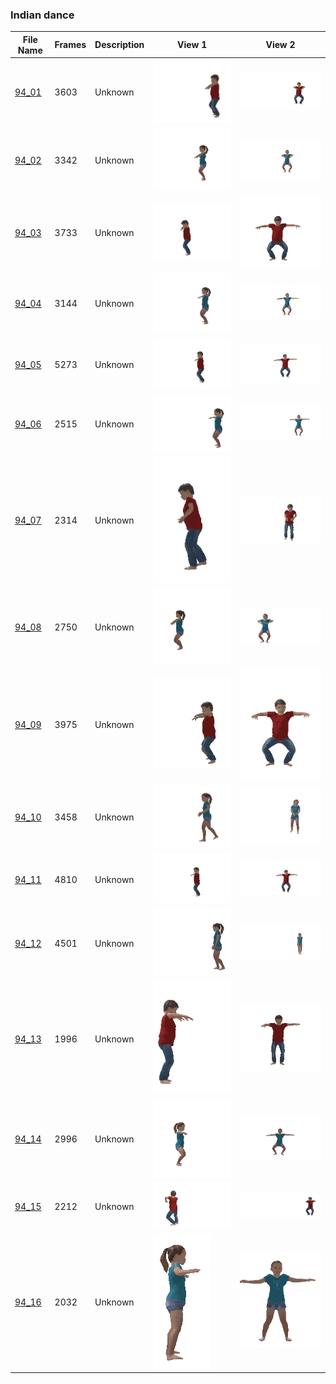 ### Indian dance
|File Name|Frames|Description|View 1|View 2|
|-|-|-|-|-|
|[94_01](https://github.com/Shriinivas/cmubvh/raw/main/Sequence-086-094/94/Data/94_01.zip)|3603|Unknown|<img src="https://github.com/Shriinivas/cmubvhgifs/blob/main/Sequence-086-094/94/94_01_0.gif"/>|<img src="https://github.com/Shriinivas/cmubvhgifs/blob/main/Sequence-086-094/94/94_01_1.gif"/>|
|[94_02](https://github.com/Shriinivas/cmubvh/raw/main/Sequence-086-094/94/Data/94_02.zip)|3342|Unknown|<img src="https://github.com/Shriinivas/cmubvhgifs/blob/main/Sequence-086-094/94/94_02_0.gif"/>|<img src="https://github.com/Shriinivas/cmubvhgifs/blob/main/Sequence-086-094/94/94_02_1.gif"/>|
|[94_03](https://github.com/Shriinivas/cmubvh/raw/main/Sequence-086-094/94/Data/94_03.zip)|3733|Unknown|<img src="https://github.com/Shriinivas/cmubvhgifs/blob/main/Sequence-086-094/94/94_03_0.gif"/>|<img src="https://github.com/Shriinivas/cmubvhgifs/blob/main/Sequence-086-094/94/94_03_1.gif"/>|
|[94_04](https://github.com/Shriinivas/cmubvh/raw/main/Sequence-086-094/94/Data/94_04.zip)|3144|Unknown|<img src="https://github.com/Shriinivas/cmubvhgifs/blob/main/Sequence-086-094/94/94_04_0.gif"/>|<img src="https://github.com/Shriinivas/cmubvhgifs/blob/main/Sequence-086-094/94/94_04_1.gif"/>|
|[94_05](https://github.com/Shriinivas/cmubvh/raw/main/Sequence-086-094/94/Data/94_05.zip)|5273|Unknown|<img src="https://github.com/Shriinivas/cmubvhgifs/blob/main/Sequence-086-094/94/94_05_0.gif"/>|<img src="https://github.com/Shriinivas/cmubvhgifs/blob/main/Sequence-086-094/94/94_05_1.gif"/>|
|[94_06](https://github.com/Shriinivas/cmubvh/raw/main/Sequence-086-094/94/Data/94_06.zip)|2515|Unknown|<img src="https://github.com/Shriinivas/cmubvhgifs/blob/main/Sequence-086-094/94/94_06_0.gif"/>|<img src="https://github.com/Shriinivas/cmubvhgifs/blob/main/Sequence-086-094/94/94_06_1.gif"/>|
|[94_07](https://github.com/Shriinivas/cmubvh/raw/main/Sequence-086-094/94/Data/94_07.zip)|2314|Unknown|<img src="https://github.com/Shriinivas/cmubvhgifs/blob/main/Sequence-086-094/94/94_07_0.gif"/>|<img src="https://github.com/Shriinivas/cmubvhgifs/blob/main/Sequence-086-094/94/94_07_1.gif"/>|
|[94_08](https://github.com/Shriinivas/cmubvh/raw/main/Sequence-086-094/94/Data/94_08.zip)|2750|Unknown|<img src="https://github.com/Shriinivas/cmubvhgifs/blob/main/Sequence-086-094/94/94_08_0.gif"/>|<img src="https://github.com/Shriinivas/cmubvhgifs/blob/main/Sequence-086-094/94/94_08_1.gif"/>|
|[94_09](https://github.com/Shriinivas/cmubvh/raw/main/Sequence-086-094/94/Data/94_09.zip)|3975|Unknown|<img src="https://github.com/Shriinivas/cmubvhgifs/blob/main/Sequence-086-094/94/94_09_0.gif"/>|<img src="https://github.com/Shriinivas/cmubvhgifs/blob/main/Sequence-086-094/94/94_09_1.gif"/>|
|[94_10](https://github.com/Shriinivas/cmubvh/raw/main/Sequence-086-094/94/Data/94_10.zip)|3458|Unknown|<img src="https://github.com/Shriinivas/cmubvhgifs/blob/main/Sequence-086-094/94/94_10_0.gif"/>|<img src="https://github.com/Shriinivas/cmubvhgifs/blob/main/Sequence-086-094/94/94_10_1.gif"/>|
|[94_11](https://github.com/Shriinivas/cmubvh/raw/main/Sequence-086-094/94/Data/94_11.zip)|4810|Unknown|<img src="https://github.com/Shriinivas/cmubvhgifs/blob/main/Sequence-086-094/94/94_11_0.gif"/>|<img src="https://github.com/Shriinivas/cmubvhgifs/blob/main/Sequence-086-094/94/94_11_1.gif"/>|
|[94_12](https://github.com/Shriinivas/cmubvh/raw/main/Sequence-086-094/94/Data/94_12.zip)|4501|Unknown|<img src="https://github.com/Shriinivas/cmubvhgifs/blob/main/Sequence-086-094/94/94_12_0.gif"/>|<img src="https://github.com/Shriinivas/cmubvhgifs/blob/main/Sequence-086-094/94/94_12_1.gif"/>|
|[94_13](https://github.com/Shriinivas/cmubvh/raw/main/Sequence-086-094/94/Data/94_13.zip)|1996|Unknown|<img src="https://github.com/Shriinivas/cmubvhgifs/blob/main/Sequence-086-094/94/94_13_0.gif"/>|<img src="https://github.com/Shriinivas/cmubvhgifs/blob/main/Sequence-086-094/94/94_13_1.gif"/>|
|[94_14](https://github.com/Shriinivas/cmubvh/raw/main/Sequence-086-094/94/Data/94_14.zip)|2996|Unknown|<img src="https://github.com/Shriinivas/cmubvhgifs/blob/main/Sequence-086-094/94/94_14_0.gif"/>|<img src="https://github.com/Shriinivas/cmubvhgifs/blob/main/Sequence-086-094/94/94_14_1.gif"/>|
|[94_15](https://github.com/Shriinivas/cmubvh/raw/main/Sequence-086-094/94/Data/94_15.zip)|2212|Unknown|<img src="https://github.com/Shriinivas/cmubvhgifs/blob/main/Sequence-086-094/94/94_15_0.gif"/>|<img src="https://github.com/Shriinivas/cmubvhgifs/blob/main/Sequence-086-094/94/94_15_1.gif"/>|
|[94_16](https://github.com/Shriinivas/cmubvh/raw/main/Sequence-086-094/94/Data/94_16.zip)|2032|Unknown|<img src="https://github.com/Shriinivas/cmubvhgifs/blob/main/Sequence-086-094/94/94_16_0.gif"/>|<img src="https://github.com/Shriinivas/cmubvhgifs/blob/main/Sequence-086-094/94/94_16_1.gif"/>|
